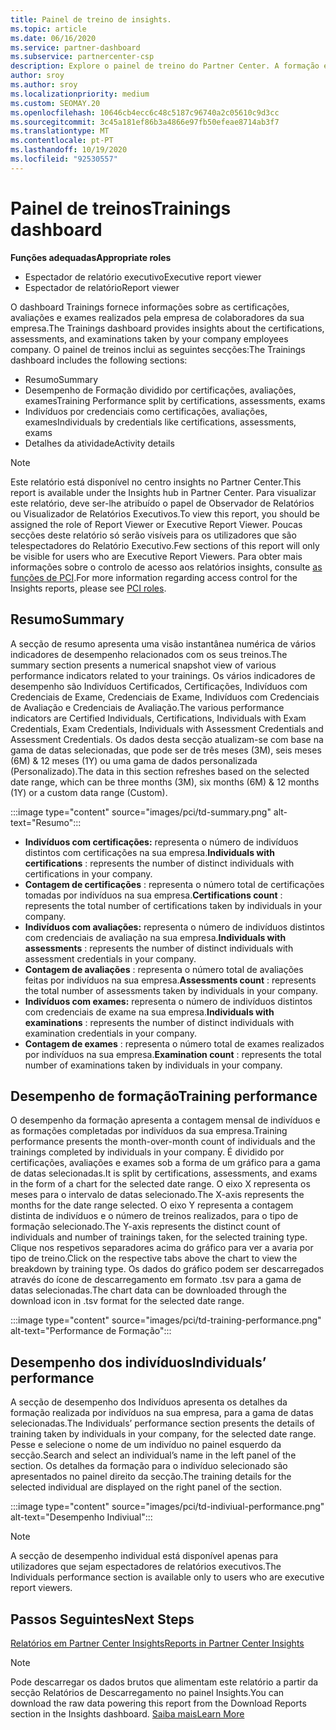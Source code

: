 ```yaml
---
title: Painel de treino de insights.
ms.topic: article
ms.date: 06/16/2020
ms.service: partner-dashboard
ms.subservice: partnercenter-csp
description: Explore o painel de treino do Partner Center. A formação é um dos relatórios disponíveis na área do Partner Center Insights (PCI).
author: sroy
ms.author: sroy
ms.localizationpriority: medium
ms.custom: SEOMAY.20
ms.openlocfilehash: 10646cb4ecc6c48c5187c96740a2c05610c9d3cc
ms.sourcegitcommit: 3c45a181ef86b3a4866e97fb50efeae8714ab3f7
ms.translationtype: MT
ms.contentlocale: pt-PT
ms.lasthandoff: 10/19/2020
ms.locfileid: "92530557"
---
```

# <a name="trainings-dashboard"></a><span data-ttu-id="32cdb-104">Painel de treinos</span><span class="sxs-lookup"><span data-stu-id="32cdb-104">Trainings dashboard</span></span>

<span data-ttu-id="32cdb-105">**Funções adequadas**</span><span class="sxs-lookup"><span data-stu-id="32cdb-105">**Appropriate roles**</span></span>
- <span data-ttu-id="32cdb-106">Espectador de relatório executivo</span><span class="sxs-lookup"><span data-stu-id="32cdb-106">Executive report viewer</span></span>
- <span data-ttu-id="32cdb-107">Espectador de relatório</span><span class="sxs-lookup"><span data-stu-id="32cdb-107">Report viewer</span></span>

<span data-ttu-id="32cdb-108">O dashboard Trainings fornece informações sobre as certificações, avaliações e exames realizados pela empresa de colaboradores da sua empresa.</span><span class="sxs-lookup"><span data-stu-id="32cdb-108">The Trainings dashboard provides insights about the certifications, assessments, and examinations taken by your company employees company.</span></span> <span data-ttu-id="32cdb-109">O painel de treinos inclui as seguintes secções:</span><span class="sxs-lookup"><span data-stu-id="32cdb-109">The Trainings dashboard includes the following sections:</span></span>

- <span data-ttu-id="32cdb-110">Resumo</span><span class="sxs-lookup"><span data-stu-id="32cdb-110">Summary</span></span>
- <span data-ttu-id="32cdb-111">Desempenho de Formação dividido por certificações, avaliações, exames</span><span class="sxs-lookup"><span data-stu-id="32cdb-111">Training Performance split by certifications, assessments, exams</span></span>
- <span data-ttu-id="32cdb-112">Indivíduos por credenciais como certificações, avaliações, exames</span><span class="sxs-lookup"><span data-stu-id="32cdb-112">Individuals by credentials like certifications, assessments, exams</span></span>
- <span data-ttu-id="32cdb-113">Detalhes da atividade</span><span class="sxs-lookup"><span data-stu-id="32cdb-113">Activity details</span></span>

>[!NOTE] 
><span data-ttu-id="32cdb-114">Este relatório está disponível no centro insights no Partner Center.</span><span class="sxs-lookup"><span data-stu-id="32cdb-114">This report is available under the Insights hub in Partner Center.</span></span> <span data-ttu-id="32cdb-115">Para visualizar este relatório, deve ser-lhe atribuído o papel de Observador de Relatórios ou Visualizador de Relatórios Executivos.</span><span class="sxs-lookup"><span data-stu-id="32cdb-115">To view this report, you should be assigned the role of Report Viewer or Executive Report Viewer.</span></span> <span data-ttu-id="32cdb-116">Poucas secções deste relatório só serão visíveis para os utilizadores que são telespectadores do Relatório Executivo.</span><span class="sxs-lookup"><span data-stu-id="32cdb-116">Few sections of this report will only be visible for users who are Executive Report Viewers.</span></span> <span data-ttu-id="32cdb-117">Para obter mais informações sobre o controlo de acesso aos relatórios insights, consulte [as funções de PCI](pci-roles.md).</span><span class="sxs-lookup"><span data-stu-id="32cdb-117">For more information regarding access control for the Insights reports, please see [PCI roles](pci-roles.md).</span></span>

## <a name="summary"></a><span data-ttu-id="32cdb-118">Resumo</span><span class="sxs-lookup"><span data-stu-id="32cdb-118">Summary</span></span>

<span data-ttu-id="32cdb-119">A secção de resumo apresenta uma visão instantânea numérica de vários indicadores de desempenho relacionados com os seus treinos.</span><span class="sxs-lookup"><span data-stu-id="32cdb-119">The summary section presents a numerical snapshot view of various performance indicators related to your trainings.</span></span> <span data-ttu-id="32cdb-120">Os vários indicadores de desempenho são Indivíduos Certificados, Certificações, Indivíduos com Credenciais de Exame, Credenciais de Exame, Indivíduos com Credenciais de Avaliação e Credenciais de Avaliação.</span><span class="sxs-lookup"><span data-stu-id="32cdb-120">The various performance indicators are Certified Individuals, Certifications, Individuals with Exam Credentials, Exam Credentials, Individuals with Assessment Credentials and Assessment Credentials.</span></span> <span data-ttu-id="32cdb-121">Os dados desta secção atualizam-se com base na gama de datas selecionadas, que pode ser de três meses (3M), seis meses (6M) & 12 meses (1Y) ou uma gama de dados personalizada (Personalizado).</span><span class="sxs-lookup"><span data-stu-id="32cdb-121">The data in this section refreshes based on the selected date range, which can be three months (3M), six months (6M) & 12 months (1Y) or a custom data range (Custom).</span></span> 

:::image type="content" source="images/pci/td-summary.png" alt-text="Resumo":::

- <span data-ttu-id="32cdb-123">**Indivíduos com certificações:** representa o número de indivíduos distintos com certificações na sua empresa.</span><span class="sxs-lookup"><span data-stu-id="32cdb-123">**Individuals with certifications** : represents the number of distinct individuals with certifications in your company.</span></span>
- <span data-ttu-id="32cdb-124">**Contagem de certificações** : representa o número total de certificações tomadas por indivíduos na sua empresa.</span><span class="sxs-lookup"><span data-stu-id="32cdb-124">**Certifications count** : represents the total number of certifications taken by individuals in your company.</span></span>
- <span data-ttu-id="32cdb-125">**Indivíduos com avaliações:** representa o número de indivíduos distintos com credenciais de avaliação na sua empresa.</span><span class="sxs-lookup"><span data-stu-id="32cdb-125">**Individuals with assessments** : represents the number of distinct individuals with assessment credentials in your company.</span></span> 
- <span data-ttu-id="32cdb-126">**Contagem de avaliações** : representa o número total de avaliações feitas por indivíduos na sua empresa.</span><span class="sxs-lookup"><span data-stu-id="32cdb-126">**Assessments count** : represents the total number of assessments taken by individuals in your company.</span></span>
- <span data-ttu-id="32cdb-127">**Indivíduos com exames:** representa o número de indivíduos distintos com credenciais de exame na sua empresa.</span><span class="sxs-lookup"><span data-stu-id="32cdb-127">**Individuals with examinations** : represents the number of distinct individuals with examination credentials in your company.</span></span> 
- <span data-ttu-id="32cdb-128">**Contagem de exames** : representa o número total de exames realizados por indivíduos na sua empresa.</span><span class="sxs-lookup"><span data-stu-id="32cdb-128">**Examination count** : represents the total number of examinations taken by individuals in your company.</span></span>

## <a name="training-performance"></a><span data-ttu-id="32cdb-129">Desempenho de formação</span><span class="sxs-lookup"><span data-stu-id="32cdb-129">Training performance</span></span>

<span data-ttu-id="32cdb-130">O desempenho da formação apresenta a contagem mensal de indivíduos e as formações completadas por indivíduos da sua empresa.</span><span class="sxs-lookup"><span data-stu-id="32cdb-130">Training performance presents the month-over-month count of individuals and the trainings completed by individuals in your company.</span></span> <span data-ttu-id="32cdb-131">É dividido por certificações, avaliações e exames sob a forma de um gráfico para a gama de datas selecionadas.</span><span class="sxs-lookup"><span data-stu-id="32cdb-131">It is split by certifications, assessments, and exams in the form of a chart for the selected date range.</span></span> <span data-ttu-id="32cdb-132">O eixo X representa os meses para o intervalo de datas selecionado.</span><span class="sxs-lookup"><span data-stu-id="32cdb-132">The X-axis represents the months for the date range selected.</span></span> <span data-ttu-id="32cdb-133">O eixo Y representa a contagem distinta de indivíduos e o número de treinos realizados, para o tipo de formação selecionado.</span><span class="sxs-lookup"><span data-stu-id="32cdb-133">The Y-axis represents the distinct count of individuals and number of trainings taken, for the selected training type.</span></span> <span data-ttu-id="32cdb-134">Clique nos respetivos separadores acima do gráfico para ver a avaria por tipo de treino.</span><span class="sxs-lookup"><span data-stu-id="32cdb-134">Click on the respective tabs above the chart to view the breakdown by training type.</span></span> <span data-ttu-id="32cdb-135">Os dados do gráfico podem ser descarregados através do ícone de descarregamento em formato .tsv para a gama de datas selecionadas.</span><span class="sxs-lookup"><span data-stu-id="32cdb-135">The chart data can be downloaded through the download icon in .tsv format for the selected date range.</span></span>

:::image type="content" source="images/pci/td-training-performance.png" alt-text="Performance de Formação":::

## <a name="individuals-performance"></a><span data-ttu-id="32cdb-137">Desempenho dos indivíduos</span><span class="sxs-lookup"><span data-stu-id="32cdb-137">Individuals’ performance</span></span>

<span data-ttu-id="32cdb-138">A secção de desempenho dos Indivíduos apresenta os detalhes da formação realizada por indivíduos na sua empresa, para a gama de datas selecionadas.</span><span class="sxs-lookup"><span data-stu-id="32cdb-138">The Individuals’ performance section presents the details of training taken by individuals in your company, for the selected date range.</span></span> <span data-ttu-id="32cdb-139">Pesse e selecione o nome de um indivíduo no painel esquerdo da secção.</span><span class="sxs-lookup"><span data-stu-id="32cdb-139">Search and select an individual’s name in the left panel of the section.</span></span> <span data-ttu-id="32cdb-140">Os detalhes da formação para o indivíduo selecionado são apresentados no painel direito da secção.</span><span class="sxs-lookup"><span data-stu-id="32cdb-140">The training details for the selected individual are displayed on the right panel of the section.</span></span>

:::image type="content" source="images/pci/td-indiviual-performance.png" alt-text="Desempenho Indiviual":::

>[!NOTE] 
> <span data-ttu-id="32cdb-142">A secção de desempenho individual está disponível apenas para utilizadores que sejam espectadores de relatórios executivos.</span><span class="sxs-lookup"><span data-stu-id="32cdb-142">The Individuals performance section is available only to users who are executive report viewers.</span></span> 

## <a name="next-steps"></a><span data-ttu-id="32cdb-143">Passos Seguintes</span><span class="sxs-lookup"><span data-stu-id="32cdb-143">Next Steps</span></span>

[<span data-ttu-id="32cdb-144">Relatórios em Partner Center Insights</span><span class="sxs-lookup"><span data-stu-id="32cdb-144">Reports in Partner Center Insights</span></span>](partner-center-insights.md)

>[!NOTE] 
> <span data-ttu-id="32cdb-145">Pode descarregar os dados brutos que alimentam este relatório a partir da secção Relatórios de Descarregamento no painel Insights.</span><span class="sxs-lookup"><span data-stu-id="32cdb-145">You can download the raw data powering this report from the Download Reports section in the Insights dashboard.</span></span> [<span data-ttu-id="32cdb-146">Saiba mais</span><span class="sxs-lookup"><span data-stu-id="32cdb-146">Learn More</span></span>](pci-download-reports.md)